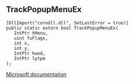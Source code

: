 ## TrackPopupMenuEx

```
[DllImport("coredll.dll", SetLastError = true)]
public static extern bool TrackPopupMenuEx(
   IntPtr hMenu,
   uint fuFlags,
   int x,
   int y,
   IntPtr hwnd,
   IntPtr lptpm
);
```

[Microsoft documentation](https://docs.microsoft.com/en-us/windows/win32/api/winuser/nf-winuser-trackpopupmenuex)
